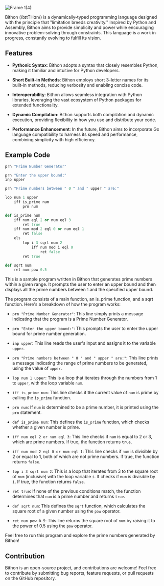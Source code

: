 ![Frame 1(4)](https://github.com/MiraslauKavaliou/Bithon/assets/26364458/e6b9b4fa-a445-47ab-add2-455035be7b71)

Bithon (/bɪtTHɑn/) is a dynamically-typed programming language designed with the principle that "limitation breeds creativity." Inspired by Python and Assembly, Bithon aims to provide simplicity and power while encouraging innovative problem-solving through constraints. This language is a work in progress, constantly evolving to fulfill its vision.

## Features

- **Pythonic Syntax**: Bithon adopts a syntax that closely resembles Python, making it familiar and intuitive for Python developers.

- **Short Built-in Methods**: Bithon employs short 3-letter names for its built-in methods, reducing verbosity and enabling concise code.

- **Interoperability**: Bithon allows seamless integration with Python libraries, leveraging the vast ecosystem of Python packages for extended functionality.

- **Dynamic Compilation**: Bithon supports both compilation and dynamic execution, providing flexibility in how you use and distribute your code.

- **Performance Enhancement**: In the future, Bithon aims to incorporate Go language compatibility to harness its speed and performance, combining simplicity with high efficiency.

## Example Code

```ruby
prn "Prime Number Generator"

prn "Enter the upper bound:"
inp upper

prn "Prime numbers between " 0 " and " upper " are:"

lop num 1 upper
    iff is_prime num
        prn num

def is_prime num
    iff num eql 2 or num eql 3
        ret true
    iff num mod 2 eql 0 or num eql 1
        ret false
    els
        lop i 3 sqrt num 2
            iff num mod i eql 0
                ret false
        ret true

def sqrt num
    ret num pow 0.5
```

This is a sample program written in Bithon that generates prime numbers within a given range. It prompts the user to enter an upper bound and then displays all the prime numbers between 1 and the specified upper bound.

The program consists of a main function, an is_prime function, and a sqrt function. Here's a breakdown of how the program works:

- `prn "Prime Number Generator"`: This line simply prints a message indicating that the program is a Prime Number Generator.

- `prn "Enter the upper bound:"`: This prompts the user to enter the upper bound for prime number generation.

- `inp upper`: This line reads the user's input and assigns it to the variable `upper`.

- `prn "Prime numbers between " 0 " and " upper " are:"`: This line prints a message indicating the range of prime numbers to be generated, using the value of `upper`.

- `lop num 1 upper`: This is a loop that iterates through the numbers from 1 to `upper`, with the loop variable `num`.

- `iff is_prime num`: This line checks if the current value of `num` is prime by calling the `is_prime` function.

- `prn num`: If `num` is determined to be a prime number, it is printed using the `prn` statement.

- `def is_prime num`: This defines the `is_prime` function, which checks whether a given number is prime.

- `iff num eql 2 or num eql 3`: This line checks if `num` is equal to 2 or 3, which are prime numbers. If true, the function returns `true`.

- `iff num mod 2 eql 0 or num eql 1`: This line checks if `num` is divisible by 2 or equal to 1, both of which are not prime numbers. If true, the function returns `false`.

- `lop i 3 sqrt num 2`: This is a loop that iterates from 3 to the square root of `num` (inclusive) with the loop variable `i`. It checks if `num` is divisible by `i`. If true, the function returns `false`.

- `ret true`: If none of the previous conditions match, the function determines that `num` is a prime number and returns `true`.

- `def sqrt num`: This defines the `sqrt` function, which calculates the square root of a given number using the `pow` operator.

- `ret num pow 0.5`: This line returns the square root of `num` by raising it to the power of 0.5 using the `pow` operator.

Feel free to run this program and explore the prime numbers generated by Bithon!

## Contribution

Bithon is an open-source project, and contributions are welcome! Feel free to contribute by submitting bug reports, feature requests, or pull requests on the GitHub repository.

